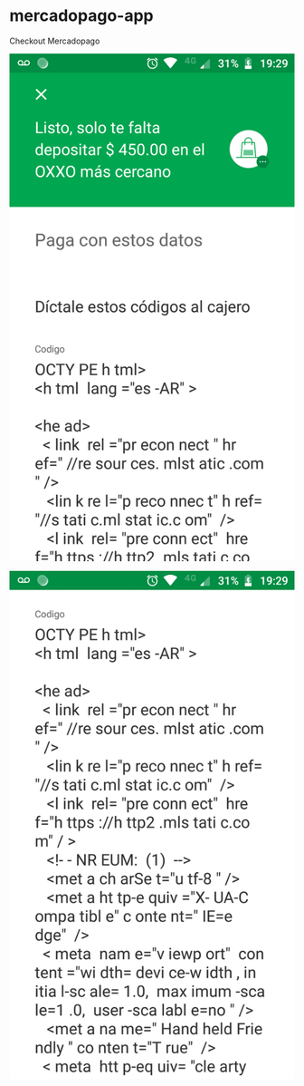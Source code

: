 # mercadopago-app
Checkout Mercadopago

![Screenshot 1](https://raw.githubusercontent.com/oscarmg11/mercadopago-app/master/screenshot1.png)

![Screenshot 2](https://raw.githubusercontent.com/oscarmg11/mercadopago-app/master/screenshot2.png)
